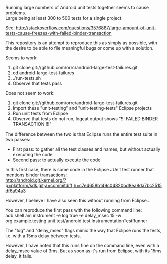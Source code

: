 Running large numbers of Android unit tests together seems to cause problems.  
Large being at least 300 to 500 tests for a single project.

See: http://stackoverflow.com/questions/3576887/large-amount-of-unit-tests-cause-freezes-with-failed-binder-transaction

This repository is an attempt to reproduce this as simply as possible, with the desire to be able to file meaningful bugs or come up with a solution.

Seems to work:

1. git clone git://github.com/orrc/android-large-test-failures.git
2. cd android-large-test-failures
3. ./run-tests.sh
4. Observe that tests pass

Does not seem to work:

1. git clone git://github.com/orrc/android-large-test-failures.git
2. Import these "unit-testing" and "unit-testing-tests" Eclipse projects
3. Run unit tests from Eclipse
4. Observe that tests do not run, logcat output shows "!!! FAILED BINDER TRANSACTION !!!"

The difference between the two is that Eclipse runs the entire test suite in two passes:

* First pass: to gather all the test classes and names, but without actually executing the code
* Second pass: to actually execute the code

In this first case, there is some code in the Eclipse JUnit test runner that mentions binder transactions:  
http://android.git.kernel.org/?p=platform/sdk.git;a=commitdiff;h=c7e4658b149c04820bd8ea8da7bc2515df6a94a3

However, I believe I have also seen this without running from Eclipse...

You can reproduce the first pass with the following command line:  
adb shell am instrument -e log true -e delay_msec 15 -w org.example.testing.unit.test/android.test.InstrumentationTestRunner

The "log" and "delay_msec" flags mimic the way that Eclipse runs the tests, i.e. with a 15ms delay between tests.

However, I have noted that this runs fine on the command line, even with a delay_msec value of 3ms.
But as soon as it's run from Eclipse, with its 15ms delay, it fails.